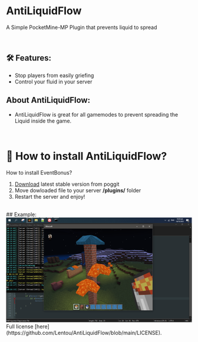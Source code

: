 # AntiLiquidFlow
A Simple PocketMine-MP Plugin that prevents liquid to spread

<br>

## 🛠️ Features:

- Stop players from easily griefing
- Control your fluid in your server

## About AntiLiquidFlow:
- AntiLiquidFlow is great for all gamemodes to prevent spreading the Liquid inside the game.

<br>

# 🔧 How to install AntiLiquidFlow? 
How to install EventBonus?
1) [Download](https://poggit.pmmp.io/ci/Lentou/AntiLiquidFlow/~) latest stable version from poggit  
2) Move dowloaded file to your server **/plugins/** folder  
3) Restart the server and enjoy!

<br>
## Example: 
<img src="antiliquidcast.png">
Full license [here](https://github.com/Lentou/AntiLiquidFlow/blob/main/LICENSE).
